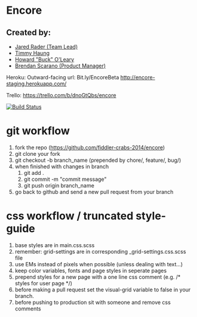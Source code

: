 Encore
==================

Created by:
-------------------
- [Jared Rader (Team Lead)](https://github.com/raderj89)
- [Timmy Haung](https://github.com/tihuan)
- [Howard "Buck" O'Leary](https://github.com/buck3000)
- [Brendan Scarano (Product Manager)](https://github.com/Onaracs)

Heroku: 
Outward-facing url: Bit.ly/EncoreBeta
http://encore-staging.herokuapp.com/

Trello: 
https://trello.com/b/dnoGtQbs/encore

[![Build Status](https://travis-ci.org/fiddler-crabs-2014/encore.svg?branch=master)](https://travis-ci.org/fiddler-crabs-2014/encore)

git workflow
============
1. fork the repo (https://github.com/fiddler-crabs-2014/encore)
2. git clone your fork
3. git checkout -b branch_name (prepended by chore/, feature/, bug/)
4. when finished with changes in branch
    1. git add .
    2. git commit -m "commit message"
    3. git push origin branch_name
5. go back to github and send a new pull request from your branch

css workflow / truncated style-guide
============
1. base styles are in main.css.scss
2. remember: grid-settings are in corresponding _grid-settings.css.scss file
3. use EMs instead of pixels when possible (unless dealing with text...)
4. keep color variables, fonts and page styles in seperate pages
5. prepend styles for a new page with a one line css comment (e.g. /* styles for user page */)
6. before making a pull request set the visual-grid variable to false in your branch.
7. before pushing to production sit with someone and remove css comments

